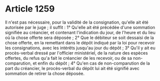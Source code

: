 # Article 1259

Il n'est pas nécessaire, pour la validité de la consignation, qu'elle ait été autorisée par le juge ; il suffit :   1° Qu'elle ait été précédée d'une sommation signifiée au créancier, et contenant l'indication du jour, de l'heure et du lieu où la chose offerte sera déposée ;   2° Que le débiteur se soit dessaisi de la chose offerte, en la remettant dans le dépôt indiqué par la loi pour recevoir les consignations, avec les intérêts jusqu'au jour du dépôt ;   3° Qu'il y ait eu procès-verbal dressé par l'officier ministériel, de la nature des espèces offertes, du refus qu'a fait le créancier de les recevoir, ou de sa non-comparution, et enfin du dépôt ;   4° Qu'en cas de non-comparution de la part du créancier, le procès-verbal du dépôt lui ait été signifié avec sommation de retirer la chose déposée.